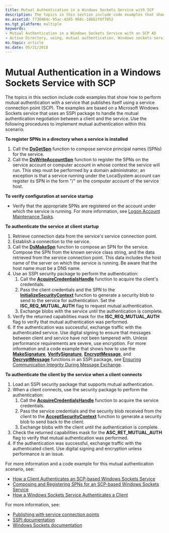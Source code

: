 ```yaml
---
title: Mutual Authentication in a Windows Sockets Service with SCP
description: The topics in this section include code examples that show how to perform mutual authentication with a service that publishes itself using a service connection point (SCP).
ms.assetid: f730464c-95ac-4285-960c-18862f6f7852
ms.tgt_platform: multiple
keywords:
- Mutual Authentication in a Windows Sockets Service with an SCP AD
- Active Directory, using, mutual authentication, Windows sockets service with an SCP
ms.topic: article
ms.date: 05/31/2018
---
```


# Mutual Authentication in a Windows Sockets Service with SCP

The topics in this section include code examples that show how to perform mutual authentication with a service that publishes itself using a service connection point (SCP). The examples are based on a Microsoft Windows Sockets service that uses an SSPI package to handle the mutual authentication negotiation between a client and the service. Use the following procedures to implement mutual authentication within this scenario.

**To register SPNs in a directory when a service is installed**

1.  Call the [**DsGetSpn**](/windows/desktop/api/Ntdsapi/nf-ntdsapi-dsgetspna) function to compose service principal names (SPNs) for the service.
2.  Call the [**DsWriteAccountSpn**](/windows/desktop/api/Ntdsapi/nf-ntdsapi-dswriteaccountspna) function to register the SPNs on the service account or computer account in whose context the service will run. This step must be performed by a domain administrator; an exception is that a service running under the LocalSystem account can register its SPN in the form "<service class>/<host>" on the computer account of the service host.

**To verify configuration at service startup**

-   Verify that the appropriate SPNs are registered on the account under which the service is running. For more information, see [Logon Account Maintenance Tasks](logon-account-maintenance-tasks.md).

**To authenticate the service at client startup**

1.  Retrieve connection data from the service's service connection point.
2.  Establish a connection to the service.
3.  Call the [**DsMakeSpn**](/windows/desktop/api/Dsparse/nf-dsparse-dsmakespna) function to compose an SPN for the service. Compose the SPN from the known service class string, and the data retrieved from the service connection point. This data includes the host name of the server on which the service is running. Be aware that the host name must be a DNS name.
4.  Use an SSPI security package to perform the authentication:
    1.  Call the [**AcquireCredentialsHandle**](../SecAuthN/acquirecredentialshandle--general.md) function to acquire the client's credentials.
    2.  Pass the client credentials and the SPN to the [**InitializeSecurityContext**](../SecAuthN/initializesecuritycontext--general.md) function to generate a security blob to send to the service for authentication. Set the **ISC\_REQ\_MUTUAL\_AUTH** flag to request mutual authentication.
    3.  Exchange blobs with the service until the authentication is complete.
5.  Verify the returned capabilities mask for the **ISC\_REQ\_MUTUAL\_AUTH** flag to verify that mutual authentication was performed.
6.  If the authentication was successful, exchange traffic with the authenticated service. Use digital signing to ensure that messages between client and service have not been tampered with. Unless performance requirements are severe, use encryption. For more information and a code example that shows how to use the [**MakeSignature**](https://docs.microsoft.com/windows/desktop/api/sspi/nf-sspi-makesignature), [**VerifySignature**](https://docs.microsoft.com/windows/desktop/api/sspi/nf-sspi-verifysignature), [**EncryptMessage**](../SecAuthN/encryptmessage--general.md), and [**DecryptMessage**](../SecAuthN/decryptmessage--general.md) functions in an SSPI package, see [Ensuring Communication Integrity During Message Exchange](https://docs.microsoft.com/windows/desktop/SecAuthN/ensuring-communication-integrity-during-message-exchange).

**To authenticate the client by the service when a client connects**

1.  Load an SSPI security package that supports mutual authentication.
2.  When a client connects, use the security package to perform the authentication:
    1.  Call the [**AcquireCredentialsHandle**](../SecAuthN/acquirecredentialshandle--general.md) function to acquire the service credentials.
    2.  Pass the service credentials and the security blob received from the client to the [**AcceptSecurityContext**](../SecAuthN/acceptsecuritycontext--general.md) function to generate a security blob to send back to the client.
    3.  Exchange blobs with the client until the authentication is complete.
3.  Check the returned capabilities mask for the **ASC\_RET\_MUTUAL\_AUTH** flag to verify that mutual authentication was performed.
4.  If the authentication was successful, exchange traffic with the authenticated client. Use digital signing and encryption unless performance is an issue.

For more information and a code example for this mutual authentication scenario, see:

-   [How a Client Authenticates an SCP-based Windows Sockets Service](how-a-client-authenticates-an-scp-based-windows-sockets-service.md)
-   [Composing and Registering SPNs for an SCP-based Windows Sockets Service](composing-and-registering-spns-for-an-scp-based-windows-sockets-service.md)
-   [How a Windows Sockets Service Authenticates a Client](how-a-windows-sockets-service-authenticates-a-client.md)

For more information, see:

-   [Publishing with service connection points](publishing-with-service-connection-points.md)
-   [SSPI documentation](https://docs.microsoft.com/windows/desktop/SecAuthN/sspi)
-   [Windows Sockets documentation](https://docs.microsoft.com/windows/desktop/WinSock/windows-sockets-start-page-2)

 

 




